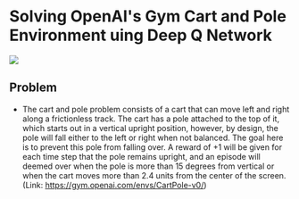 # Solving OpenAI's Gym Cart and Pole Environment uing Deep Q Network

<img src="https://github.com/saty99/Deep-Q-Network-OpenAI-s-Gym-Cart-and-Pole-Environment
/blob/master/Image1.jpg"/>

## Problem
- The cart and pole problem consists of a cart that can move left and right along a frictionless track. The cart has a pole attached to the top of it, which starts out in a vertical upright position, however, by design, the pole will fall either to the left or right when not balanced. The goal here is to prevent this pole from falling over. A reward of +1 will be given for each time step that the pole remains upright, and an episode will deemed over when the pole is more than 15 degrees from vertical or when the cart moves more than  2.4 units from the center of the screen. (Link: https://gym.openai.com/envs/CartPole-v0/)

